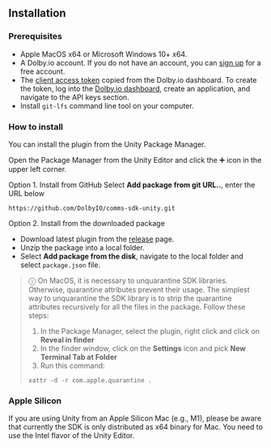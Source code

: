 ## Installation

### Prerequisites
- Apple MacOS x64 or Microsoft Windows 10+ x64.
- A Dolby.io account. If you do not have an account, you can [sign up](https://dolby.io/signup) for a free account.
- The [client access token](https://docs.dolby.io/communications-apis/docs/overview-developer-tools#client-access-token) copied from the Dolby.io dashboard. To create the token, log into the [Dolby.io dashboard](https://dashboard.dolby.io/), create an application, and navigate to the API keys section.
- Install `git-lfs` command line tool on your computer.

### How to install
You can install the plugin from the Unity Package Manager.

Open the Package Manager from the Unity Editor and click the ➕ icon in the upper left corner.

Option 1. Install from GitHub
Select **Add package from git URL..**, enter the URL below
```
https://github.com/DolbyIO/comms-sdk-unity.git
```

Option 2. Install from the downloaded package

- Download latest plugin from the [release](https://github.com/DolbyIO/comms-sdk-dotnet/releases) page.
- Unzip the package into a local folder.
- Select **Add package from the disk**, navigate to the local folder and select `package.json` file. 

> ⓘ On MacOS, it is necessary to unquarantine SDK libraries. Otherwise, quarantine attributes prevent their usage. The simplest way to unquarantine the SDK library is to strip the quarantine attributes recursively for all the files in the package. Follow these steps:
>1. In the Package Manager, select the plugin, right click and click on **Reveal in finder**
>2. In the finder window, click on the **Settings** icon and pick **New Terminal Tab at Folder**
>2. Run this command: 
>```
>xattr -d -r com.apple.quarantine .
>```
### Apple Silicon
If you are using Unity from an Apple Silicon Mac (e.g., M1), please be aware that currently the SDK is only distributed as x64 binary for Mac. You need to use the Intel flavor of the Unity Editor.